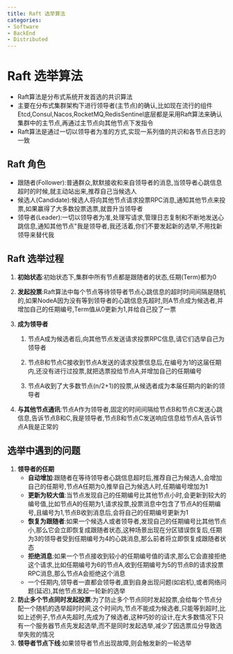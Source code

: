 ```yaml
---
title: Raft 选举算法
categories:
- Software
- BackEnd
- Distributed
---
```

# Raft 选举算法

- Raft算法是分布式系统开发首选的共识算法
- 主要在分布式集群架构下进行领导者(主节点)的确认,比如现在流行的组件Etcd,Consul,Nacos,RocketMQ,RedisSentinel底层都是采用Raft算法来确认集群中的主节点,再通过主节点向其他节点下发指令
- Raft算法是通过一切以领导者为准的方式,实现一系列值的共识和各节点日志的一致

## Raft 角色

- 跟随者(Follower):普通群众,默默接收和来自领导者的消息,当领导者心跳信息超时的时候,就主动站出来,推荐自己当候选人
- 候选人(Candidate):候选人将向其他节点请求投票RPC消息,通知其他节点来投票,如果赢得了大多数投票选票,就晋升当领导者
- 领导者(Leader):一切以领导者为准,处理写请求,管理日志复制和不断地发送心跳信息,通知其他节点"我是领导者,我还活着,你们不要发起新的选举,不用找新领导来替代我

## Raft 选举过程

1. **初始状态**:初始状态下,集群中所有节点都是跟随者的状态,任期(Term)都为0

2. **发起投票**:Raft算法中每个节点等待领导者节点心跳信息的超时时间间隔是随机的,如果NodeA因为没有等到领导者的心跳信息先超时,则A节点成为候选者,并增加自己的任期编号,Term值从0更新为1,并给自己投了一票

3. **成为领导者**

    1. 节点A成为候选者后,向其他节点发送请求投票RPC信息,请它们选举自己为领导者

    2.  节点B和节点C接收到节点A发送的请求投票信息后,在编号为1的这届任期内,还没有进行过投票,就把选票投给节点A,并增加自己的任期编号
    3.  节点A收到了大多数节点(n/2+1)的投票,从候选者成为本届任期内的新的领导者

4. **与其他节点通讯**:节点A作为领导者,固定的时间间隔给节点B和节点C发送心跳信息,告诉节点B和C,我是领导者,节点B和节点C发送响应信息给节点A,告诉节点A我是正常的

## 选举中遇到的问题

1. **领导者的任期**
    - **自动增加**:跟随者在等待领导者心跳信息超时后,推荐自己为候选人,会增加自己的任期号,节点A任期为0,推举自己为候选人时,任期编号增加为1
    - **更新为较大值**:当节点发现自己的任期编号比其他节点小时,会更新到较大的编号值,比如节点A的任期为1,请求投票,投票消息中包含了节点A的任期编号,且编号为1,节点B收到消息后,会将自己的任期编号更新为1
    - **恢复为跟随者**:如果一个候选人或者领导者,发现自己的任期编号比其他节点小,那么它会立即恢复成跟随者状态,这种场景出现在分区错误恢复后,任期为3的领导者受到任期编号为4的心跳消息,那么前者将立即恢复成跟随者状态
    - **拒绝消息**:如果一个节点接收到较小的任期编号值的请求,那么它会直接拒绝这个请求,比如任期编号为6的节点A,收到任期编号为5的节点B的请求投票RPC消息,那么节点A会拒绝这个消息
    - 一个任期内,领导者一直都会领导者,直到自身出现问题(如宕机),或者网络问题(延迟),其他节点发起一轮新的选举
2. **防止多个节点同时发起投票**:为了防止多个节点同时发起投票,会给每个节点分配一个随机的选举超时时间,这个时间内,节点不能成为候选者,只能等到超时,比如上述例子,节点A先超时,先成为了候选者,这种巧妙的设计,在大多数情况下只有一个服务器节点先发起选举,而不是同时发起选举,减少了因选票瓜分导致选举失败的情况
3. **领导者节点下线**:如果领导者节点出现故障,则会触发新的一轮选举